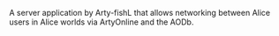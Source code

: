 A server application by Arty-fishL that allows networking between Alice users in Alice worlds via ArtyOnline and the AODb.